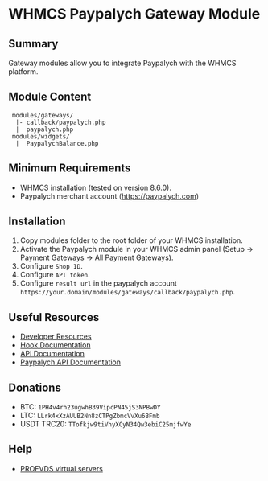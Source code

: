 # WHMCS Paypalych Gateway Module #

## Summary ##

Gateway modules allow you to integrate Paypalych with the WHMCS
platform.

## Module Content ##

```
 modules/gateways/
  |- callback/paypalych.php
  |  paypalych.php
 modules/widgets/
  |  PaypalychBalance.php
```

## Minimum Requirements ##
* WHMCS installation (tested on version 8.6.0).
* Paypalych merchant account (https://paypalych.com)

## Installation ##
1. Copy modules folder to the root folder of your WHMCS installation.
2. Activate the Paypalych module in your WHMCS admin panel (Setup -> Payment Gateways -> All Payment Gateways).
3. Configure `Shop ID`.
4. Configure `API token`.
5. Configure `result url` in the paypalych account `https://your.domain/modules/gateways/callback/paypalych.php`.

## Useful Resources
* [Developer Resources](https://developers.whmcs.com/)
* [Hook Documentation](https://developers.whmcs.com/hooks/)
* [API Documentation](https://developers.whmcs.com/api/)
* [Paypalych API Documentation](https://paypalych.com/reference/api)

## Donations 
* BTC: `1PH4v4rh23ugwhB39VipcPN45jS3NPBwDY`
* LTC: `LLrk4xXzAUUB2Nn8zCTPgZbmcVvXu6BFmb`
* USDT TRC20: `TTofkjw9tiVhyXCyN34Qw3ebiC25mjfwYe`

## Help
* [PROFVDS virtual servers](https://profvds.com)
